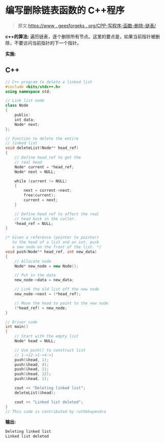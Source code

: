# 编写删除链表函数的 C++程序

> 原文:[https://www . geesforgeks . org/CPP-写程序-函数-删除-链表/](https://www.geeksforgeeks.org/cpp-program-for-writing-a-function-to-delete-a-linked-list/)

**c++的算法:**
遍历链表，逐个删除所有节点。这里的要点是，如果当前指针被删除，不要访问当前指针的下一个指针。

**实施:**

## C++

```cpp
// C++ program to delete a linked list
#include <bits/stdc++.h>
using namespace std;

// Link list node 
class Node 
{
    public:
    int data;
    Node* next;
};

// Function to delete the entire 
// linked list 
void deleteList(Node** head_ref)
{
    // Define head_ref to get the 
    // real head 
    Node* current = *head_ref;
    Node* next = NULL;

    while (current != NULL) 
    {
        next = current->next;
        free(current);
        current = next;
    }

    // Define head_ref to affect the real
    // head back in the caller. 
    *head_ref = NULL;
}

/* Given a reference (pointer to pointer) 
   to the head of a list and an int, push 
   a new node on the front of the list. */
void push(Node** head_ref, int new_data)
{
    // Allocate node 
    Node* new_node = new Node();

    // Put in the data 
    new_node->data = new_data;

    // Link the old list off the new node 
    new_node->next = (*head_ref);

    // Move the head to point to the new node 
    (*head_ref) = new_node;
}

// Driver code
int main()
{
    // Start with the empty list 
    Node* head = NULL;

    // Use push() to construct list
    // 1->12->1->4->1
    push(&head, 1);
    push(&head, 4);
    push(&head, 1);
    push(&head, 12);
    push(&head, 1);

    cout << "Deleting linked list";
    deleteList(&head);

    cout << "Linked list deleted";
}
// This code is contributed by rathbhupendra
```

**输出:**

```cpp
Deleting linked list
Linked list deleted
```